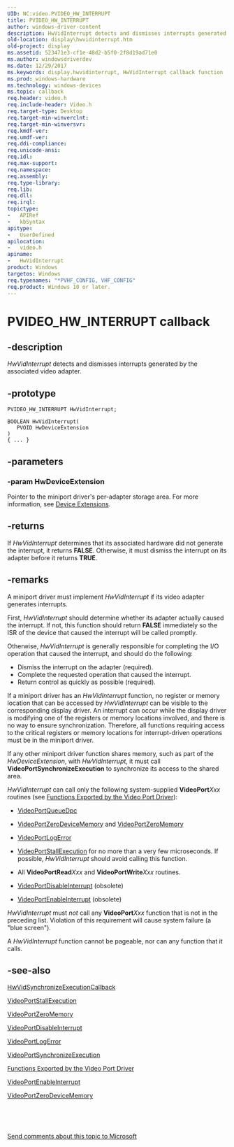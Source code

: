 ```yaml
---
UID: NC:video.PVIDEO_HW_INTERRUPT
title: PVIDEO_HW_INTERRUPT
author: windows-driver-content
description: HwVidInterrupt detects and dismisses interrupts generated by the associated video adapter.
old-location: display\hwvidinterrupt.htm
old-project: display
ms.assetid: 523471e3-cf1e-48d2-b5f0-2f8d19ad71e0
ms.author: windowsdriverdev
ms.date: 12/29/2017
ms.keywords: display.hwvidinterrupt, HwVidInterrupt callback function [Display Devices], HwVidInterrupt, PVIDEO_HW_INTERRUPT, PVIDEO_HW_INTERRUPT, video/HwVidInterrupt, VideoMiniport_Functions_9c3ff1cb-9812-461c-8ac5-b6cbdbe63c59.xml
ms.prod: windows-hardware
ms.technology: windows-devices
ms.topic: callback
req.header: video.h
req.include-header: Video.h
req.target-type: Desktop
req.target-min-winverclnt: 
req.target-min-winversvr: 
req.kmdf-ver: 
req.umdf-ver: 
req.ddi-compliance: 
req.unicode-ansi: 
req.idl: 
req.max-support: 
req.namespace: 
req.assembly: 
req.type-library: 
req.lib: 
req.dll: 
req.irql: 
topictype:
-	APIRef
-	kbSyntax
apitype:
-	UserDefined
apilocation:
-	video.h
apiname:
-	HwVidInterrupt
product: Windows
targetos: Windows
req.typenames: "*PVHF_CONFIG, VHF_CONFIG"
req.product: Windows 10 or later.
---
```


# PVIDEO_HW_INTERRUPT callback


## -description


<i>HwVidInterrupt</i> detects and dismisses interrupts generated by the associated video adapter.


## -prototype


````
PVIDEO_HW_INTERRUPT HwVidInterrupt;

BOOLEAN HwVidInterrupt(
   PVOID HwDeviceExtension
)
{ ... }
````


## -parameters




### -param HwDeviceExtension

Pointer to the miniport driver's per-adapter storage area. For more information, see <a href="https://msdn.microsoft.com/library/windows/hardware/ff543119">Device Extensions</a>.


## -returns


If <i>HwVidInterrupt</i> determines that its associated hardware did not generate the interrupt, it returns <b>FALSE</b>. Otherwise, it must dismiss the interrupt on its adapter before it returns <b>TRUE</b>.



## -remarks


A miniport driver must implement <i>HwVidInterrupt</i> if its video adapter generates interrupts.

First, <i>HwVidInterrupt</i> should determine whether its adapter actually caused the interrupt. If not, this function should return <b>FALSE</b> immediately so the ISR of the device that caused the interrupt will be called promptly.

Otherwise, <i>HwVidInterrupt</i> is generally responsible for completing the I/O operation that caused the interrupt, and should do the following:
<ul>
<li>
Dismiss the interrupt on the adapter (required).

</li>
<li>
Complete the requested operation that caused the interrupt.

</li>
<li>
Return control as quickly as possible (required).

</li>
</ul>If a miniport driver has an <i>HwVidInterrupt</i> function, no register or memory location that can be accessed by <i>HwVidInterrupt</i> can be visible to the corresponding display driver. An interrupt can occur while the display driver is modifying one of the registers or memory locations involved, and there is no way to ensure synchronization. Therefore, all functions requiring access to the critical registers or memory locations for interrupt-driven operations must be in the miniport driver.

If any other miniport driver function shares memory, such as part of the <i>HwDeviceExtension</i>, with <i>HwVidInterrupt</i>, it must call <b>VideoPortSynchronizeExecution</b> to synchronize its access to the shared area.

<i>HwVidInterrupt</i> can call only the following system-supplied <b>VideoPort</b><i>Xxx</i> routines (see <a href="https://msdn.microsoft.com/library/windows/hardware/ff566461">Functions Exported by the Video Port Driver</a>):
<ul>
<li>

<a href="..\video\nf-video-videoportqueuedpc.md">VideoPortQueueDpc</a>


</li>
<li>

<a href="..\video\nf-video-videoportzerodevicememory.md">VideoPortZeroDeviceMemory</a> and <a href="..\video\nf-video-videoportzeromemory.md">VideoPortZeroMemory</a>


</li>
<li>

<a href="..\video\nf-video-videoportlogerror.md">VideoPortLogError</a>


</li>
<li>

<a href="..\video\nf-video-videoportstallexecution.md">VideoPortStallExecution</a> for no more than a very few microseconds. If possible, <i>HwVidInterrupt</i> should avoid calling this function.

</li>
<li>
All <b>VideoPortRead</b><i>Xxx</i> and <b>VideoPortWrite</b><i>Xxx</i> routines.

</li>
<li>

<a href="..\video\nf-video-videoportdisableinterrupt.md">VideoPortDisableInterrupt</a> (obsolete)

</li>
<li>

<a href="..\video\nf-video-videoportenableinterrupt.md">VideoPortEnableInterrupt</a> (obsolete)

</li>
</ul><i>HwVidInterrupt</i> must <i>not</i> call any <b>VideoPort</b><i>Xxx</i> function that is not in the preceding list. Violation of this requirement will cause system failure (a "blue screen").

A <i>HwVidInterrupt</i> function cannot be pageable, nor can any function that it calls.



## -see-also

<a href="..\video\nc-video-pminiport_synchronize_routine.md">HwVidSynchronizeExecutionCallback</a>

<a href="..\video\nf-video-videoportstallexecution.md">VideoPortStallExecution</a>

<a href="..\video\nf-video-videoportzeromemory.md">VideoPortZeroMemory</a>

<a href="..\video\nf-video-videoportdisableinterrupt.md">VideoPortDisableInterrupt</a>

<a href="..\video\nf-video-videoportlogerror.md">VideoPortLogError</a>

<a href="..\video\nf-video-videoportsynchronizeexecution.md">VideoPortSynchronizeExecution</a>

<a href="https://msdn.microsoft.com/library/windows/hardware/ff566461">Functions Exported by the Video Port Driver</a>

<a href="..\video\nf-video-videoportenableinterrupt.md">VideoPortEnableInterrupt</a>

<a href="..\video\nf-video-videoportzerodevicememory.md">VideoPortZeroDeviceMemory</a>

 

 

<a href="mailto:wsddocfb@microsoft.com?subject=Documentation%20feedback [display\display]:%20PVIDEO_HW_INTERRUPT callback function%20 RELEASE:%20(12/29/2017)&amp;body=%0A%0APRIVACY STATEMENT%0A%0AWe use your feedback to improve the documentation. We don't use your email address for any other purpose, and we'll remove your email address from our system after the issue that you're reporting is fixed. While we're working to fix this issue, we might send you an email message to ask for more info. Later, we might also send you an email message to let you know that we've addressed your feedback.%0A%0AFor more info about Microsoft's privacy policy, see http://privacy.microsoft.com/en-us/default.aspx." title="Send comments about this topic to Microsoft">Send comments about this topic to Microsoft</a>

